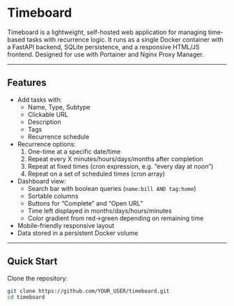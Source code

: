 # Timeboard

Timeboard is a lightweight, self-hosted web application for managing time-based tasks with recurrence logic.
It runs as a single Docker container with a FastAPI backend, SQLite persistence, and a responsive HTML/JS frontend.
Designed for use with Portainer and Nginx Proxy Manager.

---

## Features

- Add tasks with:
  - Name, Type, Subtype
  - Clickable URL
  - Description
  - Tags
  - Recurrence schedule
- Recurrence options:
  1. One-time at a specific date/time
  2. Repeat every X minutes/hours/days/months after completion
  3. Repeat at fixed times (cron expression, e.g. “every day at noon”)
  4. Repeat on a set of scheduled times (cron array)
- Dashboard view:
  - Search bar with boolean queries (`name:bill AND tag:home`)
  - Sortable columns
  - Buttons for “Complete” and “Open URL”
  - Time left displayed in months/days/hours/minutes
  - Color gradient from red→green depending on remaining time
- Mobile-friendly responsive layout
- Data stored in a persistent Docker volume

---

## Quick Start

Clone the repository:

```bash
git clone https://github.com/YOUR_USER/timeboard.git
cd timeboard

